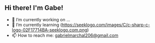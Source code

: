 ## Hi there! I'm **Gabe**!

<!--
**gabriel-marchal/gabriel-marchal** is a ✨ _special_ ✨ repository because its `README.md` (this file) appears on your GitHub profile.

Here are some ideas to get you started:
-->




- 🔭 I’m currently working on ...
- 🌱 I’m currently learning 
    (https://seeklogo.com/images/C/c-sharp-c-logo-02F17714BA-seeklogo.com.png)
- 📫 How to reach me: gabrielmarchal206@gmail.com
    
